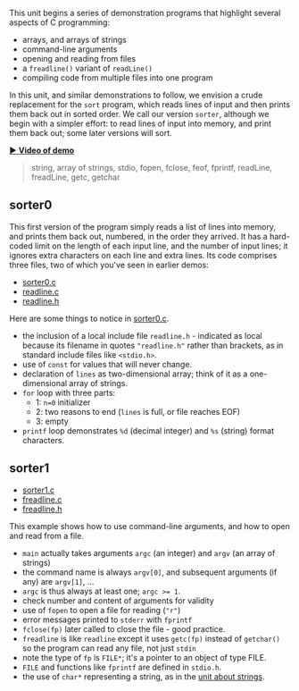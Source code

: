 This unit begins a series of demonstration programs that highlight several aspects of C programming:

-  arrays, and arrays of strings
-  command-line arguments
-  opening and reading from files
-  a `freadline()` variant of `readLine()`
-  compiling code from multiple files into one program

In this unit, and similar demonstrations to follow, we envision a crude replacement for the `sort` program, which reads lines of input and then prints them back out in sorted order.
We call our version `sorter`, although we begin with a simpler effort: to read lines of input into memory, and print them back out; some later versions will sort.

[:arrow_forward: **Video of demo**](https://dartmouth.hosted.panopto.com/Panopto/Pages/Viewer.aspx?id=b5ded04d-15fe-42b7-8600-ad0600135056)

> string, array of strings,
> stdio, fopen, fclose, feof, fprintf, readLine, freadLine, getc, getchar

## sorter0

This first version of the program simply reads a list of lines into memory, and prints them back out, numbered, in the order they arrived.
It has a hard-coded limit on the length of each input line, and the number of input lines; it ignores extra characters on each line and extra lines.
Its code comprises three files, two of which you've seen in earlier demos:

* [sorter0.c](https://github.com/CS50DartmouthFA25/examples/blob/main/sorter0.c)
* [readline.c](https://github.com/CS50DartmouthFA25/examples/blob/main/readline.c)
* [readline.h](https://github.com/CS50DartmouthFA25/examples/blob/main/readline.h)

Here are some things to notice in [sorter0.c](https://github.com/CS50DartmouthFA25/examples/blob/main/sorter0.c).

* the inclusion of a local include file `readline.h` - indicated as local because its filename in quotes `"readline.h"` rather than brackets, as in standard include files like `<stdio.h>`.
* use of `const` for values that will never change.
* declaration of `lines` as two-dimensional array; think of it as a one-dimensional array of strings.
* `for` loop with three parts:
	* 1: `n=0` initializer
	* 2: two reasons to end (`lines` is full, or file reaches EOF)
	* 3: empty
* `printf` loop demonstrates `%d` (decimal integer) and `%s` (string) format characters.

## sorter1

* [sorter1.c](https://github.com/CS50DartmouthFA25/examples/blob/main/sorter1.c)
* [freadline.c](https://github.com/CS50DartmouthFA25/examples/blob/main/freadline.c)
* [freadline.h](https://github.com/CS50DartmouthFA25/examples/blob/main/freadline.h)

This example shows how to use command-line arguments, and how to open and read from a file.

* `main` actually takes arguments `argc` (an integer) and `argv` (an array of strings)
* the command name is always `argv[0]`, and subsequent arguments (if any) are `argv[1]`, ...
* `argc` is thus always at least one; `argc >= 1`.
* check number and content of arguments for validity
* use of `fopen` to open a file for reading (`"r"`)
* error messages printed to `stderr` with `fprintf`
* `fclose(fp)` later called to close the file - good practice.
* `freadline` is like `readline` except it uses `getc(fp)` instead of `getchar()` so the program can read any file, not just `stdin`
* note the type of `fp` is `FILE*`; it's a pointer to an object of type FILE.
* `FILE` and functions like `fprintf` are defined in `stdio.h`.
* the use of `char*` representing a string, as in the [unit about strings](https://github.com/CS50DartmouthFA25/home/blob/main/knowledge/units/c-string.md).
